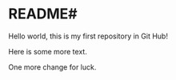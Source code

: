 # README#

Hello world, this is my first repository in Git Hub!

Here is some more text.

One more change for luck.
